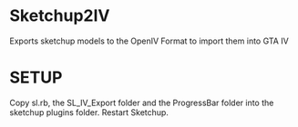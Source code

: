Sketchup2IV
===========

Exports sketchup models to the OpenIV Format to import them into GTA IV

SETUP
===========

Copy sl.rb, the SL_IV_Export folder and the ProgressBar folder into the sketchup plugins folder. Restart Sketchup.
